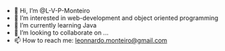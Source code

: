 - 👋 Hi, I’m @L-V-P-Monteiro
- 👀 I’m interested in web-development and object oriented programming
- 🌱 I’m currently learning Java
- 💞️ I’m looking to collaborate on ...
- 📫 How to reach me: leonnardo.monteiro@gmail.com
